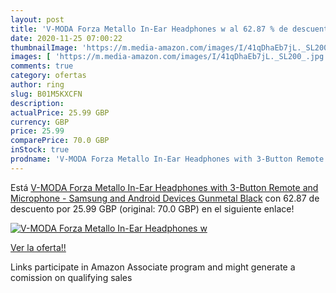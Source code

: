 ```yaml
---
layout: post
title: 'V-MODA Forza Metallo In-Ear Headphones w al 62.87 % de descuento'
date: 2020-11-25 07:00:22
thumbnailImage: 'https://m.media-amazon.com/images/I/41qDhaEb7jL._SL200_.jpg'
images: [ 'https://m.media-amazon.com/images/I/41qDhaEb7jL._SL200_.jpg' ]
comments: true
category: ofertas
author: ring
slug: B01M5KXCFN
description:
actualPrice: 25.99 GBP
currency: GBP
price: 25.99
comparePrice: 70.0 GBP
inStock: true
prodname: 'V-MODA Forza Metallo In-Ear Headphones with 3-Button Remote and Microphone - Samsung and Android Devices  Gunmetal Black'
---
```


Está [V-MODA Forza Metallo In-Ear Headphones with 3-Button Remote and Microphone - Samsung and Android Devices  Gunmetal Black](https://www.amazon.co.uk/dp/B01M5KXCFN/?tag=tolees0a-21) con 62.87 de descuento por 25.99 GBP (original: 70.0 GBP) en el siguiente enlace!

[![V-MODA Forza Metallo In-Ear Headphones w](https://m.media-amazon.com/images/I/41qDhaEb7jL._SL200_.jpg)](https://www.amazon.co.uk/dp/B01M5KXCFN/?tag=tolees0a-21)

[Ver la oferta!!](https://www.amazon.co.uk/dp/B01M5KXCFN/?tag=tolees0a-21)

Links participate in Amazon Associate program and might generate a comission on qualifying sales


